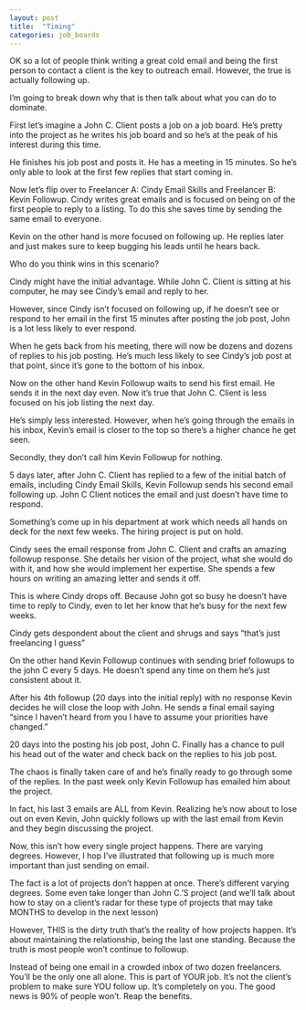 ```yaml
---
layout: post
title:  "Timing"
categories: job_boards
---
```


OK so a lot of people think writing a great cold email and being the first person to contact a client is the key to outreach email. However, the true is actually following up. 

I’m going to break down why that is then talk about what you can do to dominate. 

First let’s imagine a John C. Client posts a job on a job board. He’s pretty into the project as he writes his job board and so he’s at the peak of his interest during this time. 

He finishes his job post and posts it. He has a meeting in 15 minutes. So he’s only able to look at the first few replies that start coming in. 

Now let’s flip over to Freelancer A: Cindy Email Skills and Freelancer B: Kevin Followup. Cindy writes great emails and is focused on being on of the first people to reply to a listing. To do this she saves time by sending the same email to everyone. 

Kevin on the other hand is more focused on following up. He replies later and just makes sure to keep bugging his leads until he hears back. 

Who do you think wins in this scenario?

Cindy might have the initial advantage. While John C. Client is sitting at his computer, he may see Cindy’s email and reply to her. 

However, since Cindy isn’t focused on following up, if he doesn’t see or respond to her email in the first 15 minutes after posting the job post, John is a lot less likely to ever respond. 

When he gets back from his meeting, there will now be dozens and dozens of replies to his job posting. He’s much less likely to see Cindy’s job post at that point, since it’s gone to the bottom of his inbox.

Now on the other hand Kevin Followup waits to send his first email. He sends it in the next day even. Now it’s true that John C. Client is less focused on his job listing the next day. 

He’s simply less interested. However, when he’s going through the emails in his inbox, Kevin’s email is closer to the top so there’s a higher chance he get seen.

Secondly, they don’t call him Kevin Followup for nothing. 

5 days later, after John C. Client has replied to a few of the initial batch of emails, including Cindy Email Skills, Kevin Followup sends his second email following up. John C Client notices the email and just doesn’t have time to respond.

Something’s come up in his department at work which needs all hands on deck for the next few weeks. The hiring project is put on hold. 

Cindy sees the email response from John C. Client  and crafts an amazing followup response. She details her vision of the project, what she would do with it, and how she would implement her expertise. She spends a few hours on writing an amazing letter and sends it off. 

This is where Cindy drops off. Because John got so busy he doesn’t have time to reply to Cindy, even to let her know that he’s busy for the next few weeks. 

Cindy gets despondent about the client and shrugs and says “that’s just freelancing I guess”

On the other hand Kevin Followup continues with sending brief followups to the john C every 5 days. He doesn’t spend any time on them he’s just consistent about it. 

After his 4th followup (20 days into the initial reply) with no response Kevin decides he will close the loop with John. He sends a final email saying “since I haven’t heard from you I have to assume your priorities have changed.”

20 days into the posting his job post, John C. Finally has a chance to pull his head out of the water and check back on the replies to his job post. 

The chaos is finally taken care of and he’s finally ready to go through some of the  replies. In the past week only Kevin Followup has emailed him about the project. 

In fact, his last 3 emails are ALL from Kevin. Realizing he’s now about to lose out on even Kevin, John quickly follows up with the last email from Kevin and they begin discussing the project.

Now, this isn’t how every single project happens. There are varying degrees. However, I hop I’ve illustrated that following up is much more important than just sending on email. 

The fact is a lot of projects don’t happen at once. There’s different varying degrees. Some even take longer than John C.’S project (and we’ll talk about how to stay on a client’s radar for these type of projects that may take MONTHS to develop in the next lesson)

However, THIS is the dirty truth that’s the reality of how projects happen. It’s about maintaining the relationship, being the last one standing. Because the truth is most people won’t continue to followup. 

Instead of being one email in a crowded inbox of two dozen freelancers. You’ll be the only one all alone. This is part of YOUR job. It’s not the client’s problem to make sure YOU follow up. It’s completely on you. The good news is 90% of people won’t. Reap the benefits. 

